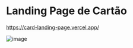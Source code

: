 # Landing Page de Cartão

https://card-landing-page.vercel.app/


![image](https://github.com/mattveanged/CardLandingPage/assets/62877836/01f3c3b1-c90d-4bb2-ad63-ad5fc288b515)
